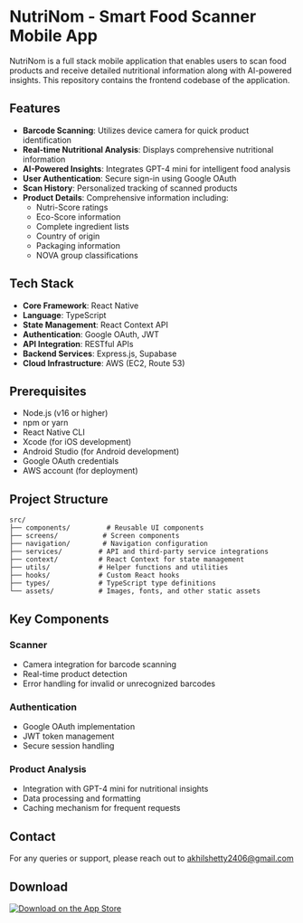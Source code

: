 # NutriNom - Smart Food Scanner Mobile App

NutriNom is a full stack mobile application that enables users to scan food products and receive detailed nutritional information along with AI-powered insights. This repository contains the frontend codebase of the application.

## Features

- **Barcode Scanning**: Utilizes device camera for quick product identification
- **Real-time Nutritional Analysis**: Displays comprehensive nutritional information
- **AI-Powered Insights**: Integrates GPT-4 mini for intelligent food analysis
- **User Authentication**: Secure sign-in using Google OAuth
- **Scan History**: Personalized tracking of scanned products
- **Product Details**: Comprehensive information including:
  - Nutri-Score ratings
  - Eco-Score information
  - Complete ingredient lists
  - Country of origin
  - Packaging information
  - NOVA group classifications

## Tech Stack

- **Core Framework**: React Native
- **Language**: TypeScript
- **State Management**: React Context API
- **Authentication**: Google OAuth, JWT
- **API Integration**: RESTful APIs
- **Backend Services**: Express.js, Supabase
- **Cloud Infrastructure**: AWS (EC2, Route 53)

## Prerequisites

- Node.js (v16 or higher)
- npm or yarn
- React Native CLI
- Xcode (for iOS development)
- Android Studio (for Android development)
- Google OAuth credentials
- AWS account (for deployment)

## Project Structure

```
src/
├── components/         # Reusable UI components
├── screens/           # Screen components
├── navigation/        # Navigation configuration
├── services/         # API and third-party service integrations
├── context/          # React Context for state management
├── utils/            # Helper functions and utilities
├── hooks/            # Custom React hooks
├── types/            # TypeScript type definitions
└── assets/           # Images, fonts, and other static assets
```

## Key Components

### Scanner
- Camera integration for barcode scanning
- Real-time product detection
- Error handling for invalid or unrecognized barcodes

### Authentication
- Google OAuth implementation
- JWT token management
- Secure session handling

### Product Analysis
- Integration with GPT-4 mini for nutritional insights
- Data processing and formatting
- Caching mechanism for frequent requests

## Contact

For any queries or support, please reach out to akhilshetty2406@gmail.com

## Download

[![Download on the App Store](https://img.shields.io/badge/Download_on_the-App_Store-black.svg?style=for-the-badge)](https://apps.apple.com/us/app/nutrinom/id6739545306)
